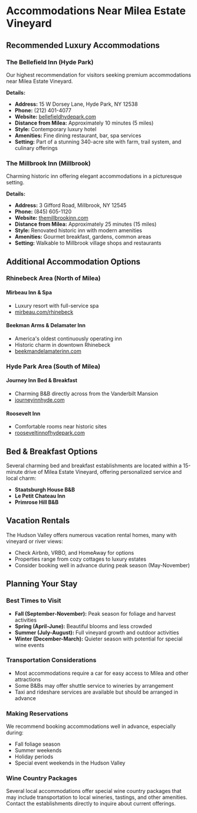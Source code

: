 # Accommodations Near Milea Estate Vineyard

## Recommended Luxury Accommodations

### The Bellefield Inn (Hyde Park)
Our highest recommendation for visitors seeking premium accommodations near Milea Estate Vineyard.

**Details:**
- **Address:** 15 W Dorsey Lane, Hyde Park, NY 12538
- **Phone:** (212) 401-4077
- **Website:** [bellefieldhydepark.com](https://bellefieldhydepark.com/)
- **Distance from Milea:** Approximately 10 minutes (5 miles)
- **Style:** Contemporary luxury hotel
- **Amenities:** Fine dining restaurant, bar, spa services
- **Setting:** Part of a stunning 340-acre site with farm, trail system, and culinary offerings

### The Millbrook Inn (Millbrook)
Charming historic inn offering elegant accommodations in a picturesque setting.

**Details:**
- **Address:** 3 Gifford Road, Millbrook, NY 12545
- **Phone:** (845) 605-1120
- **Website:** [themillbrookinn.com](https://www.themillbrookinn.com/)
- **Distance from Milea:** Approximately 25 minutes (15 miles)
- **Style:** Renovated historic inn with modern amenities
- **Amenities:** Gourmet breakfast, gardens, common areas
- **Setting:** Walkable to Millbrook village shops and restaurants

## Additional Accommodation Options

### Rhinebeck Area (North of Milea)

#### Mirbeau Inn & Spa
- Luxury resort with full-service spa
- [mirbeau.com/rhinebeck](https://www.mirbeau.com/rhinebeck/)

#### Beekman Arms & Delamater Inn
- America's oldest continuously operating inn
- Historic charm in downtown Rhinebeck
- [beekmandelamaterinn.com](https://beekmandelamaterinn.com/)

### Hyde Park Area (South of Milea)

#### Journey Inn Bed & Breakfast
- Charming B&B directly across from the Vanderbilt Mansion
- [journeyinnhyde.com](https://journeyinnhyde.com/)

#### Roosevelt Inn
- Comfortable rooms near historic sites
- [rooseveltinnofhydepark.com](https://rooseveltinnofhydepark.com/)

## Bed & Breakfast Options

Several charming bed and breakfast establishments are located within a 15-minute drive of Milea Estate Vineyard, offering personalized service and local charm:

- **Staatsburgh House B&B**
- **Le Petit Chateau Inn**
- **Primrose Hill B&B**

## Vacation Rentals

The Hudson Valley offers numerous vacation rental homes, many with vineyard or river views:
- Check Airbnb, VRBO, and HomeAway for options
- Properties range from cozy cottages to luxury estates
- Consider booking well in advance during peak season (May-November)

## Planning Your Stay

### Best Times to Visit
- **Fall (September-November):** Peak season for foliage and harvest activities
- **Spring (April-June):** Beautiful blooms and less crowded
- **Summer (July-August):** Full vineyard growth and outdoor activities
- **Winter (December-March):** Quieter season with potential for special wine events

### Transportation Considerations
- Most accommodations require a car for easy access to Milea and other attractions
- Some B&Bs may offer shuttle service to wineries by arrangement
- Taxi and rideshare services are available but should be arranged in advance

### Making Reservations
We recommend booking accommodations well in advance, especially during:
- Fall foliage season
- Summer weekends
- Holiday periods
- Special event weekends in the Hudson Valley

### Wine Country Packages
Several local accommodations offer special wine country packages that may include transportation to local wineries, tastings, and other amenities. Contact the establishments directly to inquire about current offerings.
